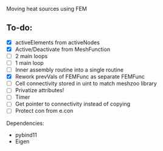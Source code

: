 Moving heat sources using FEM

To-do:
------
- [x] activeElements from activeNodes
- [x] Active/Deactivate from MeshFunction
- [ ] 2 main loops
- [ ] 1 main loop
- [ ] Inner assembly routine into a single routine
- [x] Rework prevVals of FEMFunc as separate FEMFunc
- [ ] Cell connectivity stored in uint to match meshzoo library
- [ ] Privatize attributes!
- [ ] Timer
- [ ] Get pointer to connectivity instead of copying
- [ ] Protect con from e.con

Dependencies:

- pybind11
- Eigen
